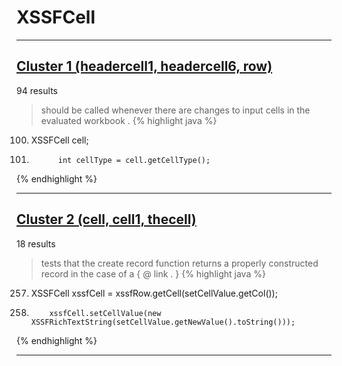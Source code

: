 # XSSFCell

***

## [Cluster 1 (headercell1, headercell6, row)](./1)
94 results
> should be called whenever there are changes to input cells in the evaluated workbook . 
{% highlight java %}
100. XSSFCell cell;
112.           int cellType = cell.getCellType();
{% endhighlight %}

***

## [Cluster 2 (cell, cell1, thecell)](./2)
18 results
> tests that the create record function returns a properly constructed record in the case of a { @ link . } 
{% highlight java %}
257. XSSFCell xssfCell = xssfRow.getCell(setCellValue.getCol());
263.         xssfCell.setCellValue(new XSSFRichTextString(setCellValue.getNewValue().toString()));
{% endhighlight %}

***

